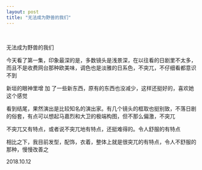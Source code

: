 ```yaml
---
layout: post
title: "无法成为野兽的我们"
---
```


  
&nbsp;
&nbsp;


无法成为野兽的我们

今天看了第一集，印象最深的是，多数镜头是浅景深，在以往看的日剧里不太多， 而且不是收费网台那种欧美味，调色也是淡雅的日系色，不突兀，不仔细看都意识不到

新垣的眼神里增 加 了一些新东西，原有的东西也没减少，这样还挺好的，喜欢她这个感觉

看到结尾，果然演出是比较知名的演出家。有几个镜头的框取也挺别致，不落日剧的俗套，有点可以想起马嘉烈和大卫的极端构图，但不那么偏激，不突兀

不突兀又有特点，或者说不突兀地有特点，还挺难得的。令人舒服的有特点

相比之下，我目前发型，配饰，衣着，整体上就是很突兀的有特点，令人不舒服的那种，慢慢改善之

2018.10.12
